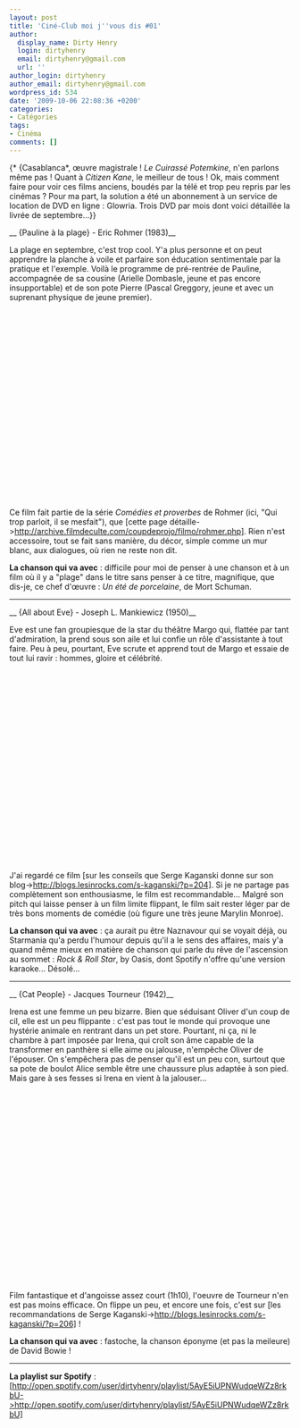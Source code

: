 ```yaml
---
layout: post
title: 'Ciné-Club moi j''vous dis #01'
author:
  display_name: Dirty Henry
  login: dirtyhenry
  email: dirtyhenry@gmail.com
  url: ''
author_login: dirtyhenry
author_email: dirtyhenry@gmail.com
wordpress_id: 534
date: '2009-10-06 22:08:36 +0200'
categories:
- Catégories
tags:
- Cinéma
comments: []
---
```

{* {Casablanca*, œuvre magistrale ! *Le Cuirassé Potemkine*, n'en parlons même pas ! Quant à *Citizen Kane*, le meilleur de tous ! Ok, mais comment faire pour voir ces films anciens, boudés par la télé et trop peu repris par les cinémas ? Pour ma part, la solution a été un abonnement à un service de location de DVD en ligne : Glowria. Trois DVD par mois dont voici détaillée la livrée de septembre...}}

__ {Pauline à la plage} - Eric Rohmer (1983)__

La plage en septembre, c'est trop cool. Y'a plus personne et on peut apprendre la planche à voile et parfaire son éducation sentimentale par la pratique et l'exemple. Voilà le programme de pré-rentrée de Pauline, accompagnée de sa cousine (Arielle Dombasle, jeune et pas encore insupportable) et de son pote Pierre (Pascal Greggory, jeune et avec un suprenant physique de jeune premier).

<object width="500" height="340"><param name="movie" value="http://www.youtube.com/v/bowl-mBK1aA&hl=fr&fs=1&"></param><param name="allowFullScreen" value="true"></param><param name="allowscriptaccess" value="always"></param><embed src="http://www.youtube.com/v/bowl-mBK1aA&hl=fr&fs=1&" type="application/x-shockwave-flash" allowscriptaccess="always" allowfullscreen="true" width="500" height="340"></embed></object>

Ce film fait partie de la série *Comédies et proverbes* de Rohmer (ici, "Qui trop parloit, il se mesfait"), que [cette page détaille->http://archive.filmdeculte.com/coupdeprojo/filmo/rohmer.php]. Rien n'est accessoire, tout se fait sans manière, du décor, simple comme un mur blanc, aux dialogues, où rien ne reste non dit.

__La chanson qui va avec__ : difficile pour moi de penser à une chanson et à un film où il y a "plage" dans le titre sans penser à ce titre, magnifique, que dis-je, ce chef d'œuvre : *Un été de porcelaine*, de Mort Schuman.

---- 

<img335>

__ {All about Eve} - Joseph L. Mankiewicz (1950)__

Eve est une fan groupiesque de la star du théâtre Margo qui, flattée par tant d'admiration, la prend sous son aile et lui confie un rôle d'assistante à tout faire. Peu à peu, pourtant, Eve scrute et apprend tout de Margo et essaie de tout lui ravir : hommes, gloire et célébrité.

<object width="425" height="344"><param name="movie" value="http://www.youtube.com/v/Eg-ckMup6SI&hl=fr&fs=1&"></param><param name="allowFullScreen" value="true"></param><param name="allowscriptaccess" value="always"></param><embed src="http://www.youtube.com/v/Eg-ckMup6SI&hl=fr&fs=1&" type="application/x-shockwave-flash" allowscriptaccess="always" allowfullscreen="true" width="425" height="344"></embed></object>

J'ai regardé ce film [sur les conseils que Serge Kaganski donne sur son blog->http://blogs.lesinrocks.com/s-kaganski/?p=204]. Si je ne partage pas complètement son enthousiasme, le film est recommandable... Malgré son pitch qui laisse penser à un film limite flippant, le film sait rester léger par de très bons moments de comédie (où figure une très jeune Marylin Monroe).

__La chanson qui va avec__ : ça aurait pu être Naznavour qui se voyait déjà, ou Starmania qu'a perdu l'humour depuis qu'il a le sens des affaires, mais y'a quand même mieux en matière de chanson qui parle du rêve de l'ascension au sommet : *Rock & Roll Star*, by Oasis, dont Spotify n'offre qu'une version karaoke... Désolé...

----

<img336>

__ {Cat People} - Jacques Tourneur (1942)__

Irena est une femme un peu bizarre. Bien que séduisant Oliver d'un coup de cil, elle est un peu flippante : c'est pas tout le monde qui provoque une hystérie animale en rentrant dans un pet store. Pourtant, ni ça, ni le chambre à part imposée par Irena, qui croît son âme capable de la transformer en panthère si elle aime ou jalouse, n'empêche Oliver de l'épouser. On s'empêchera pas de penser qu'il est un peu con, surtout que sa pote de boulot Alice semble être une chaussure plus adaptée à son pied. Mais gare à ses fesses si Irena en vient à la jalouser... 

<object width="425" height="344"><param name="movie" value="http://www.youtube.com/v/_9xmUidNvw8&hl=fr&fs=1&"></param><param name="allowFullScreen" value="true"></param><param name="allowscriptaccess" value="always"></param><embed src="http://www.youtube.com/v/_9xmUidNvw8&hl=fr&fs=1&" type="application/x-shockwave-flash" allowscriptaccess="always" allowfullscreen="true" width="425" height="344"></embed></object>

Film fantastique et d'angoisse assez court (1h10), l'oeuvre de Tourneur n'en est pas moins efficace. On flippe un peu, et encore une fois, c'est sur [les recommandations de Serge Kaganski->http://blogs.lesinrocks.com/s-kaganski/?p=206] !

__La chanson qui va avec__ : fastoche, la chanson éponyme (et pas la meileure) de David Bowie !

----

__La playlist sur Spotify__ : [http://open.spotify.com/user/dirtyhenry/playlist/5AyE5iUPNWudqeWZz8rkbU->http://open.spotify.com/user/dirtyhenry/playlist/5AyE5iUPNWudqeWZz8rkbU]
